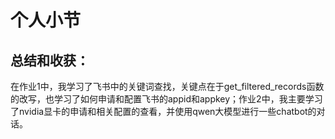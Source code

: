# 个人小节
## 总结和收获：
在作业1中，我学习了飞书中的关键词查找，关键点在于get_filtered_records函数的改写，也学习了如何申请和配置飞书的appid和appkey；作业2中，我主要学习了nvidia显卡的申请和相关配置的查看，并使用qwen大模型进行一些chatbot的对话。